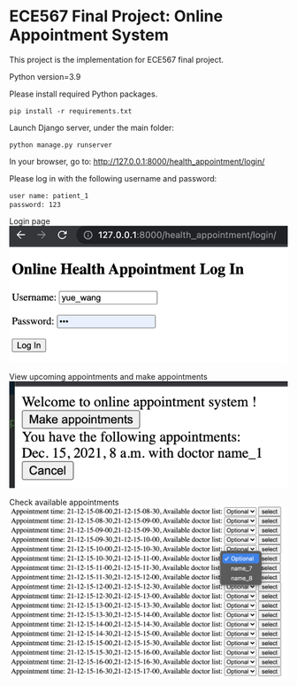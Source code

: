 # ECE567 Final Project: Online Appointment System

This project is the implementation for ECE567 final project.

Python version=3.9

Please install required Python packages.

```
pip install -r requirements.txt
```

Launch Django server, under the main folder:

```
python manage.py runserver
```

In your browser, go to:
http://127.0.0.1:8000/health_appointment/login/

Please log in with the following username and password: 

```
user name: patient_1
password: 123
```
Login page
![login](./assets/login.png)

View upcoming appointments and make appointments
![home](./assets/home.png)

Check available appointments
![home](./assets/appointments.png)